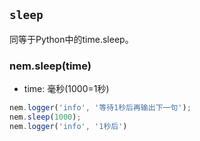 ## `sleep` <Badge type="info" text="function" />

同等于Python中的time.sleep。

### nem.sleep(time)

- time: 毫秒(1000=1秒)

```javascript
nem.logger('info', '等待1秒后再输出下一句');
nem.sleep(1000);
nem.logger('info', '1秒后')
```